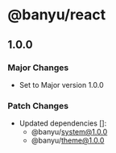 # @banyu/react

## 1.0.0

### Major Changes

- Set to Major version 1.0.0

### Patch Changes

- Updated dependencies []:
  - @banyu/system@1.0.0
  - @banyu/theme@1.0.0
